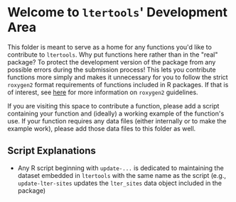 # Welcome to `ltertools`' Development Area

This folder is meant to serve as a home for any functions you'd like to contribute to `ltertools`. Why put functions here rather than in the "real" package? To protect the development version of the package from any possible errors during the submission process! This lets you contribute functions more simply and makes it unnecessary for you to follow the strict `roxygen2` format requirements of functions included in R packages. If that is of interest, see [here](https://cran.r-project.org/web/packages/roxygen2/vignettes/roxygen2.html) for more information on `roxygen2` guidelines.

If you are visiting this space to contribute a function, please add a script containing your function and (ideally) a working example of the function's use. If your function requires any data files (either internally or to make the example work), please add those data files to this folder as well.

## Script Explanations

- Any R script beginning with `update-...` is dedicated to maintaining the dataset embedded in `ltertools` with the same name as the script (e.g., `update-lter-sites` updates the `lter_sites` data object included in the package)
